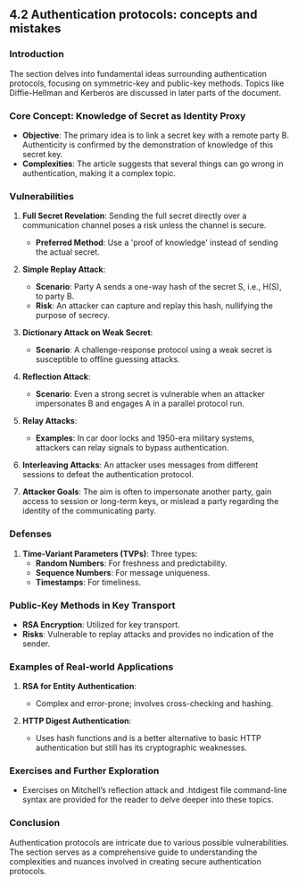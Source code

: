 ## 4.2 Authentication protocols: concepts and mistakes

### Introduction

The section delves into fundamental ideas surrounding authentication protocols, focusing on symmetric-key and public-key methods. Topics like Diffie-Hellman and Kerberos are discussed in later parts of the document.

### Core Concept: Knowledge of Secret as Identity Proxy

- **Objective**: The primary idea is to link a secret key with a remote party B. Authenticity is confirmed by the demonstration of knowledge of this secret key.
- **Complexities**: The article suggests that several things can go wrong in authentication, making it a complex topic.

### Vulnerabilities

1. **Full Secret Revelation**: Sending the full secret directly over a communication channel poses a risk unless the channel is secure.
   - **Preferred Method**: Use a 'proof of knowledge' instead of sending the actual secret.

2. **Simple Replay Attack**:
   - **Scenario**: Party A sends a one-way hash of the secret S, i.e., H(S), to party B.
   - **Risk**: An attacker can capture and replay this hash, nullifying the purpose of secrecy.

3. **Dictionary Attack on Weak Secret**:
   - **Scenario**: A challenge-response protocol using a weak secret is susceptible to offline guessing attacks.

4. **Reflection Attack**:
   - **Scenario**: Even a strong secret is vulnerable when an attacker impersonates B and engages A in a parallel protocol run.

5. **Relay Attacks**:
   - **Examples**: In car door locks and 1950-era military systems, attackers can relay signals to bypass authentication.

6. **Interleaving Attacks**: An attacker uses messages from different sessions to defeat the authentication protocol.

7. **Attacker Goals**: The aim is often to impersonate another party, gain access to session or long-term keys, or mislead a party regarding the identity of the communicating party.

### Defenses

1. **Time-Variant Parameters (TVPs)**: Three types:
   - **Random Numbers**: For freshness and predictability.
   - **Sequence Numbers**: For message uniqueness.
   - **Timestamps**: For timeliness.

### Public-Key Methods in Key Transport

- **RSA Encryption**: Utilized for key transport.
- **Risks**: Vulnerable to replay attacks and provides no indication of the sender.

### Examples of Real-world Applications

1. **RSA for Entity Authentication**:
   - Complex and error-prone; involves cross-checking and hashing.

2. **HTTP Digest Authentication**:
   - Uses hash functions and is a better alternative to basic HTTP authentication but still has its cryptographic weaknesses.

### Exercises and Further Exploration

- Exercises on Mitchell’s reflection attack and .htdigest file command-line syntax are provided for the reader to delve deeper into these topics.

### Conclusion

Authentication protocols are intricate due to various possible vulnerabilities. The section serves as a comprehensive guide to understanding the complexities and nuances involved in creating secure authentication protocols.

